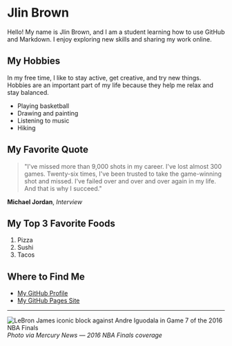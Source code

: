# Jlin Brown

Hello! My name is Jlin Brown, and I am a student learning how to use GitHub and Markdown. I enjoy exploring new skills and sharing my work online.  

## My Hobbies

In my free time, I like to stay active, get creative, and try new things. Hobbies are an important part of my life because they help me relax and stay balanced.  

- Playing basketball  
- Drawing and painting  
- Listening to music  
- Hiking  

## My Favorite Quote

> "I've missed more than 9,000 shots in my career. I've lost almost 300 games. Twenty-six times, I've been trusted to take the game-winning shot and missed. I've failed over and over and over again in my life. And that is why I succeed."  

**Michael Jordan**, *Interview*  

## My Top 3 Favorite Foods

1. Pizza  
2. Sushi  
3. Tacos  

## Where to Find Me

- [My GitHub Profile](https://github.com/jlin25-stlaw)  
- [My GitHub Pages Site](https://jlin25-stlaw.github.io/about.md/about_me)  

---

![LeBron James iconic block against Andre Iguodala in Game 7 of the 2016 NBA Finals](images/lebron-block.webp)  
*Photo via Mercury News — 2016 NBA Finals coverage*  
